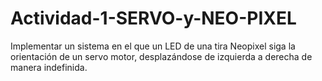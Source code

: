 # Actividad-1-SERVO-y-NEO-PIXEL
Implementar un sistema en el que un LED de una tira Neopixel siga la orientación de un servo motor, desplazándose de izquierda a derecha de manera indefinida.
